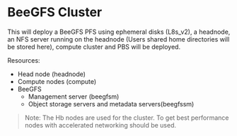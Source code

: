 # BeeGFS Cluster

This will deploy a BeeGFS PFS using ephemeral disks (L8s_v2), a headnode, an NFS server running on the headnode (Users shared home directories will be stored here), compute cluster and PBS will be deployed.

Resources:

* Head node (headnode)
* Compute nodes (compute)
* BeeGFS
  * Management server (beegfsm)
  * Object storage servers and metadata servers(beegfssm)

> Note: The Hb nodes are used for the cluster.  To get best performance nodes with accelerated networking should be used.

